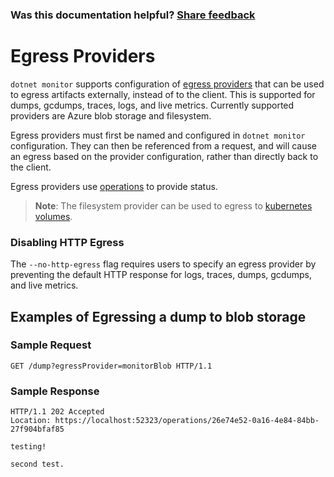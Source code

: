 
### Was this documentation helpful? [Share feedback](https://www.research.net/r/DGDQWXH?src=documentation%2Fegress)

# Egress Providers

`dotnet monitor` supports configuration of [egress providers](./configuration/egress-configuration.md) that can be used to egress artifacts externally, instead of to the client. This is supported for dumps, gcdumps, traces, logs, and live metrics. Currently supported providers are Azure blob storage and filesystem. 

Egress providers must first be named and configured in `dotnet monitor` configuration. They can then be referenced from a request, and will cause an egress based on the provider configuration, rather than directly back to the client.

Egress providers use [operations](./api/operations.md) to provide status.

> **Note**: The filesystem provider can be used to egress to [kubernetes volumes](https://kubernetes.io/docs/concepts/storage/volumes/).

### Disabling HTTP Egress

The `--no-http-egress` flag requires users to specify an egress provider by preventing the default HTTP response for logs, traces, dumps, gcdumps, and live metrics.

## Examples of Egressing a dump to blob storage

### Sample Request
```http
GET /dump?egressProvider=monitorBlob HTTP/1.1
```

### Sample Response
```http
HTTP/1.1 202 Accepted
Location: https://localhost:52323/operations/26e74e52-0a16-4e84-84bb-27f904bfaf85

testing!

second test.
